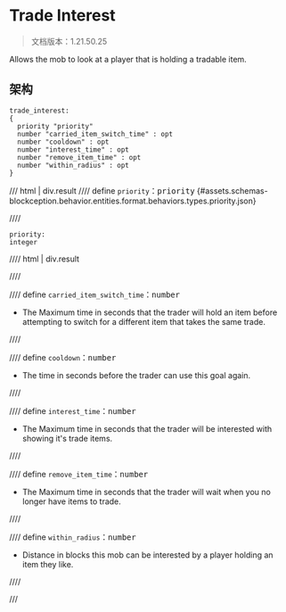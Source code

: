 # Trade Interest

> 文档版本：1.21.50.25

Allows the mob to look at a player that is holding a tradable item.

## 架构

```mcschema
trade_interest:
{
  priority "priority"
  number "carried_item_switch_time" : opt
  number "cooldown" : opt
  number "interest_time" : opt
  number "remove_item_time" : opt
  number "within_radius" : opt
}

```

/// html | div.result
//// define
`priority`：<samp>priority</samp> {#assets.schemas-blockception.behavior.entities.format.behaviors.types.priority.json}


////

```mcschema
priority:
integer

```

//// html | div.result

////



//// define
`carried_item_switch_time`：<samp>number</samp>

- The Maximum time in seconds that the trader will hold an item before attempting to switch for a different item that takes the same trade.


////


//// define
`cooldown`：<samp>number</samp>

- The time in seconds before the trader can use this goal again.


////


//// define
`interest_time`：<samp>number</samp>

- The Maximum time in seconds that the trader will be interested with showing it's trade items.


////


//// define
`remove_item_time`：<samp>number</samp>

- The Maximum time in seconds that the trader will wait when you no longer have items to trade.


////


//// define
`within_radius`：<samp>number</samp>

- Distance in blocks this mob can be interested by a player holding an item they like.


////


///

